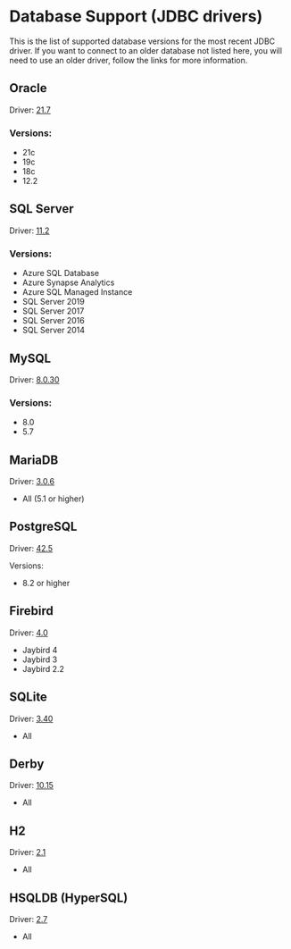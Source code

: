 # Database Support (JDBC drivers)

This is the list of supported database versions for the most recent JDBC driver. If you want to connect to
an older database not listed here, you will need to use an older driver, follow the links for more information.

## Oracle

Driver: [21.7](https://www.oracle.com/database/technologies/appdev/jdbc-downloads.html)

### Versions: 

* 21c
* 19c
* 18c
* 12.2

## SQL Server

Driver: [11.2](https://docs.microsoft.com/en-us/sql/connect/jdbc/microsoft-jdbc-driver-for-sql-server-support-matrix?view=sql-server-ver16)

### Versions: 

* Azure SQL Database
* Azure Synapse Analytics	
* Azure SQL Managed Instance	
* SQL Server 2019	
* SQL Server 2017	
* SQL Server 2016	
* SQL Server 2014	

## MySQL

Driver: [8.0.30](https://dev.mysql.com/doc/connector-j/8.0/en/connector-j-versions.html)

### Versions:

* 8.0
* 5.7

## MariaDB

Driver: [3.0.6](https://mariadb.com/kb/en/compatitible-matrix-between-mariadb-and-jdbc/)

* All (5.1 or higher)

## PostgreSQL

Driver: [42.5](https://jdbc.postgresql.org/about/about.html)

Versions:

* 8.2 or higher

## Firebird

Driver: [4.0](https://firebirdsql.org/en/jdbc-driver/)

* Jaybird 4
* Jaybird 3
* Jaybird 2.2

## SQLite

Driver: [3.40](https://github.com/xerial/sqlite-jdbc)

* All

## Derby 

Driver: [10.15](https://db.apache.org/derby/releases/release-10_15_2_0.cgi)

* All

## H2

Driver: [2.1](https://www.h2database.com/html/main.html)

* All

## HSQLDB (HyperSQL)

Driver: [2.7](https://hsqldb.org/)

* All
